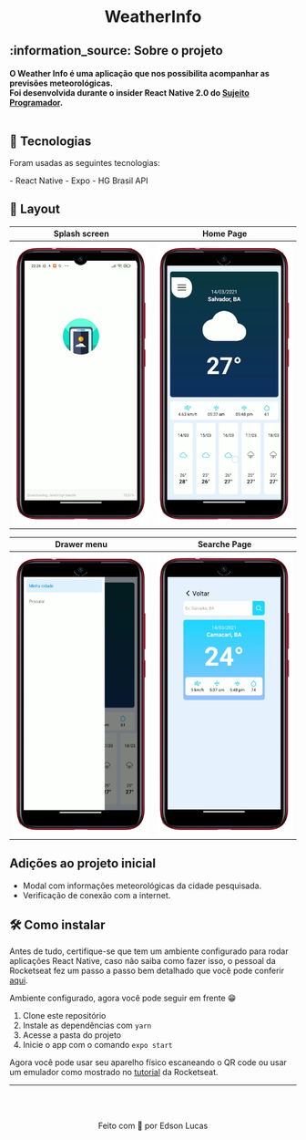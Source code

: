 <h1 align="center">WeatherInfo</h1>

<h2>:information_source: Sobre o projeto</h2>
<h4>
  O Weather Info é uma aplicação que nos possibilita acompanhar as previsões meteorológicas.</br>
  Foi desenvolvida durante o insider React Native 2.0 do <a href="https://sujeitoprogramador.com/fabricadeaplicativos/">Sujeito Programador</a>.</br></br>
</h4>

<h2>💎 Tecnologias</h2>
<p>Foram usadas as seguintes tecnologias:</p>
- React Native
- Expo
- HG Brasil API

<h2>🎨 Layout</h2>

Splash screen              |  Home Page                          
:-------------------------:|:-------------------------:
<img width="250" src="https://github.com/EdsonLucasbd/WeatherInfo/blob/main/.github/splash.png" alt="slpash screen"/>  |  <img width="250" src="https://github.com/EdsonLucasbd/WeatherInfo/blob/main/.github/home.png" alt="home page"/>

Drawer menu                |  Searche Page                          
:-------------------------:|:-------------------------:
<img width="250" src="https://github.com/EdsonLucasbd/WeatherInfo/blob/main/.github/menu.png" alt="drawer menu"/>  |  <img width="250" src="https://github.com/EdsonLucasbd/WeatherInfo/blob/main/.github/search.png" alt="drawer menu"/>

  
<h2>Adições ao projeto inicial</h2>

- Modal com informações meteorológicas da cidade pesquisada.
- Verificação de conexão com a internet.

<h2>🛠️ Como instalar</h2>
<p>Antes de tudo, certifique-se que tem um ambiente configurado para rodar aplicações React Native, caso não saiba como fazer isso, o pessoal da Rocketseat fez um passo a passo bem detalhado que você pode conferir <a href="https://react-native.rocketseat.dev/">aqui</a>.</p>
<p>Ambiente configurado, agora você pode seguir em frente 😁</p>
<ol>
  <li>Clone este repositório</li>
  <li>Instale as dependências com <code>yarn</code></li>
  <li>Acesse a pasta do projeto</li>
  <li>Inicie o app com o comando <code>expo start</code></li>
</ol>
<p>Agora você pode usar seu aparelho físico escaneando o QR code ou usar um emulador como mostrado no <a href="https://react-native.rocketseat.dev/android/emulador">tutorial</a> da Rocketseat.</p>

<hr>
</br></br>
<p align="center">Feito com 💖 por Edson Lucas</p>

